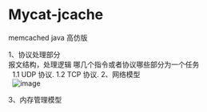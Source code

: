 # Mycat-jcache
memcached java 高仿版

1、协议处理部分 <br>
   报文结构，处理逻辑 哪几个指令或者协议哪些部分为一个任务 <br>
   1.1 UDP 协议.
   1.2 TCP 协议.
2、网络模型<br>  
![image](https://github.com/mycat-j/Mycat-jcache/edit/master/网络模型.jpg)

3、内存管理模型<br>

